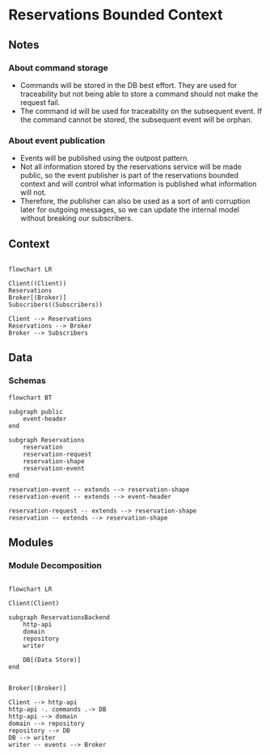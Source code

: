 # Reservations Bounded Context

## Notes

### About command storage

- Commands will be stored in the DB best effort. They are used for traceability but not being able to store a command should not make the request fail.
- The command id will be used for traceability on the subsequent event. If the command cannot be stored, the subsequent event will be orphan.

### About event publication

- Events will be published using the outpost pattern.
- Not all information stored by the reservations service will be made public, so the event publisher is part of the reservations bounded context and will control what information is published what information will not.
- Therefore, the publisher can also be used as a sort of anti corruption later for outgoing messages, so we can update the internal model without breaking our subscribers.

## Context

```mermaid

flowchart LR

Client((Client))
Reservations
Broker[(Broker)]
Subscribers((Subscribers))

Client --> Reservations
Reservations --> Broker
Broker --> Subscribers
```

## Data

### Schemas

```mermaid
flowchart BT

subgraph public
    event-header
end

subgraph Reservations
    reservation
    reservation-request
    reservation-shape
    reservation-event
end

reservation-event -- extends --> reservation-shape
reservation-event -- extends --> event-header

reservation-request -- extends --> reservation-shape
reservation -- extends --> reservation-shape

```

## Modules

### Module Decomposition

```mermaid

flowchart LR

Client(Client)

subgraph ReservationsBackend
    http-api
    domain
    repository
    writer

    DB[(Data Store)]
end


Broker[(Broker)]

Client --> http-api
http-api -. commands .-> DB
http-api --> domain
domain --> repository
repository --> DB
DB --> writer
writer -- events --> Broker
```
